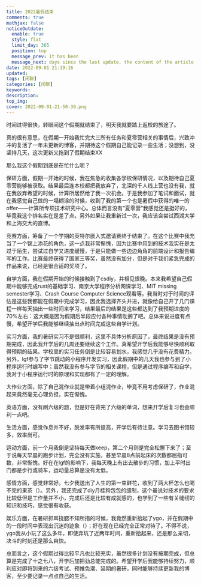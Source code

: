 ```yaml
---
title: 2022暑假结束
comments: true
mathjax: false
noticeOutdate:
  enable: true
  style: flat
  limit_day: 365
  position: top
  message_prev: It has been
  message_next: days since the last update, the content of the article may be outdated.
date: 2022-09-01 21:19:16
updated:
tags: [闲聊]
categories: [闲聊]
keywords:
description:
top_img:
cover: 2022-09-01-21-50-30.png
---
```


时间过得很快，转眼间这个假期就结束了，明天我就要踏上返校的旅途了。

真的很有意思，在假期一开始我忙完大三所有任务和夏零营相关的事情后，兴致冲冲的复活了一年未更新的博客，并期待这个假期自己能记录一些生活；没想到，没坚持几天，这次更新又拖到了假期结束XX

那么我这个假期到底是在忙什么呢？

保研方面，假期一开始的时候，我在焦急的收集各学校保研情况，以及期待自己夏零营能够被录取。结果最后连本校都把我放弃了，北深的千人线上营也没有我，就在我放弃希望的时候，计算所居然给了我一次机会。于是我参加了笔试和面试，就在我感觉自己做的一塌糊涂的时候，收到了我的第一个也是暑假中获得的唯一的offer——计算所专项技术研究中心。总体而言没有“夏零营”我感觉还是挺好的，毕竟我这个排名实在是差了点。另外如果让我重新试一次，我应该会尝试西湖大学和上海交大的直博。

竞赛方面，筹备了一个学期的英特尔嵌入式邀请赛终于结束了。在这个比赛中我充当了一个锦上添花的角色，这一点我非常惭愧，因为比赛中用到的技术我实在是太过于陌生，尝试过自学又进度缓慢，于是只能做一些边边角角的前端设计和报告编写的工作。比赛最终获得了国家三等奖，虽然没有加分，但是对于我们紧急完成的作品来说，已经是很合适的奖项了。

自学方面，我在假期开始的时候接触到了csdiy，并相见恨晚。本来我希望自己假期中能够完成rust的基础学习、南京大学程序分析网课学习、MIT missing semester学习、Crash Course Computer Science观看等。我当时对于时间的评估是这些我都能在假期中完成学习，因此我选择齐头并进，就像给自己开了几门课程一样每天抽出一些时间来学习，结果最后的结果是这些都达到了我预期进度的70%左右：这大概是因为假期后半段应付各种事情耽搁了吧。总体来说进度有点慢，希望开学后我能够继续抽出点时间完成这些自学计划。

实习方面，我的暑研实习不是很顺利，这里不具体分析原因了，最终结果是没有预期完成，因此我开学后的几周还要继续这个工作。真希望开学后我能够尽快顺利取得预期的结果。学校里的实习任务倒是比较容易划水，我感觉几乎没有花费精力。另外，lgf参与了字节跳动的小程序开发实习，因此假期中的几天我也参与到了小程序运行时编写中；虽然我没有参与字节的相关课程，但是通过程序编写和自学，我对于小程序运行时的原理和实现都有了一定的理解。

大作业方面，除了自己混作业就是带着小组混作业，毕竟不用考虑保研了，作业混起来竟然毫无心理负担，实在惭愧。

英语方面，没有刷六级的题，但是好在背完了六级的单词，想来开学后复习也会顺利一点吧。

生活方面，感觉作息并不好，脱发率有所提高，开学后有待注意。学习去图书馆较多，效率尚可。

运动方面，前一个月我倒是坚持每天做keep，第二个月则是完全松懈下来了；至于说每天早晨的跑步计划，完全没有实施，甚至早晨8点前起床的次数都屈指可数，非常惭愧。好在在lgf的影响下，我每天晚上有出去散步的习惯，加上平时出门都是步行或骑车，运动量总算是没有太低。

感情方面，感觉非常好。七夕我送出了人生的第一束鲜花，收到了两大杯怎么也喝不完的果茶（）。另外，我还完成了diy月桂狗包包的缝制，这个虽说对技术的要求比较低但是工作量并不小，完成后还是比较有成就感的，也学到了一些有关缝纫的知识和技巧，感觉很有收获。

娱乐方面，在暑研抓耳挠腮不知所措的时候，我竟然重新拾起了ygo，并在假期中的一段时间中表现出沉迷的迹象（）；好在现在已经完全正常对待了。不得不说，ygo我从小玩了这么多年，即使弃坑了近两年时间，重新拾起来，还是那么亲切，决斗的时刻还是那么爽快。

总而言之，这个假期过得比较平凡也比较充实，虽然很多计划没有按期完成，但总算是完成了十之七八，开学后加把劲总能完成的。希望开学后我能够持续努力，顺利应对即将到来的六级考试、预推免潮、延期的暑研，同时能够持续更新我的博客，至少要记录一点点自己的生活。